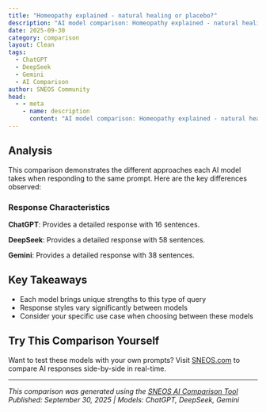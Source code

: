```yaml
---
title: "Homeopathy explained - natural healing or placebo?"
description: "AI model comparison: Homeopathy explained - natural healing or placebo?..."
date: 2025-09-30
category: comparison
layout: Clean
tags:
  - ChatGPT
  - DeepSeek
  - Gemini
  - AI Comparison
author: SNEOS Community
head:
  - - meta
    - name: description
      content: "AI model comparison: Homeopathy explained - natural healing or placebo?..."
---
```


<ChatComparison
  title="Homeopathy explained - natural healing or placebo?"
  prompt="Homeopathy explained - natural healing or placebo?"
  :responses='{
    "ChatGPT": "Homeopathy is a system of alternative medicine developed in the late 18th century by Samuel Hahnemann. It is based on two main principles:\n\n1. **\u0022Like cures like\u0022**: The idea that a substance causing symptoms in a healthy person can, when highly diluted, treat similar symptoms in a sick person.\n2. **\u0022Law of minimum dose\u0022**: The more a substance is diluted, the more potent its effect is thought to be.\n\n### How Homeopathy Works\nHomeopathic remedies are made by repeatedly diluting a substance in water or alcohol and then vigorously shaking it, a process called succussion. Remedies often become so diluted that no molecules of the original substance remain.\n\n### Natural Healing or Placebo?\n- **Scientific Evidence:** Numerous scientific studies and systematic reviews have shown that homeopathic remedies perform no better than placebos. The extreme dilutions mean there is unlikely to be any active ingredient left to cause a physiological effect.\n- **Placebo Effect:** Many patients report feeling better after taking homeopathic remedies, but this is widely attributed to the placebo effect\u2014the benefit arising from the patient\u0027s belief in the treatment rather than the treatment itself.\n- **Safety:** Homeopathic remedies are generally considered safe because they contain little or no active substance. However, relying on homeopathy instead of proven medical treatments can be dangerous, especially for serious conditions.\n\n### Conclusion\nHomeopathy lacks scientific plausibility and clinical evidence supporting its efficacy beyond placebo. It is best regarded as a pseudoscience. For health concerns, evidence-based medical treatments should be prioritized, while acknowledging that the placebo effect can be a powerful contributor to perceived improvements in well-being.",
    "DeepSeek": "Of course. This is one of the most hotly debated topics in medicine. Here\u2019s a detailed, balanced explanation of homeopathy, breaking down both its principles and the scientific criticism.\n\n### The Core Idea: \u0022Like Cures Like\u0022 and Ultra-Dilution\n\nHomeopathy is a system of alternative medicine created by Samuel Hahnemann in Germany in the late 18th century. It\u0027s based on two fundamental principles:\n\n1.  **The Law of Similars (\u0022Like Cures Like\u0022):** This principle states that a substance that causes symptoms in a healthy person can be used to treat similar symptoms in a sick person.\n    *   **Example:** Onions make your eyes water and nose run. Therefore, a homeopathic remedy made from onion (*Allium cepa*) is used to treat hay fever or colds with runny noses and watery eyes.\n\n2.  **The Law of Infinitesimals (Potentization):** This is the most controversial aspect. Homeopathic remedies are prepared through a process of serial dilution and vigorous shaking (called \u0022succussion\u0022).\n    *   A substance (e.g., plant, mineral, animal product) is diluted in water or alcohol, typically 1 part to 99 parts solvent (a \u00221C\u0022 dilution).\n    *   This mixture is shaken vigorously.\n    *   One part of *that* dilution is then diluted again in 99 parts solvent (now a \u00222C\u0022 dilution).\n    *   This process is repeated many, many times.\n    *   Common homeopathic dilutions are 30C. **To understand the scale of a 30C dilution:**\n        *   A 12C dilution is roughly equivalent to a pinch of salt in both the Atlantic and Pacific Oceans.\n        *   A 30C dilution means there is a **statistical probability of *one molecule* of the original substance remaining in a sphere of solvent the size of the entire solar system.**\n\nBecause of this extreme dilution, homeopathic remedies often contain no measurable trace of the original substance. Homeopaths believe that the succussion process \u0022imprints\u0022 the \u0022memory\u0022 or \u0022vibrational energy\u0022 of the substance into the water, which then acts as a healing stimulus for the body\u0027s \u0022vital force.\u0022\n\n---\n\n### The Scientific and Medical Perspective\n\nFrom a modern scientific standpoint, homeopathy faces several major, fundamental challenges.\n\n1.  **Violation of Known Physics and Chemistry:** The idea that water can retain a \u0022memory\u0022 of substances it has contacted contradicts everything we know about chemistry and physics. Water molecules form and break hydrogen bonds in picoseconds (trillionths of a second); there is no known mechanism for a stable, specific \u0022memory\u0022 to form. If water did have such a memory, it would remember every substance it has ever encountered\u2014from dirt to sewage to minerals\u2014rendering the \u0022remedy\u0022 nonsensical.\n\n2.  **Lack of Plausible Mechanism:** There is no scientifically accepted biological mechanism to explain how a solution containing no active ingredient could have a specific pharmacological effect on the body.\n\n3.  **No Evidence of Efficacy Beyond Placebo:** This is the most critical point. When homeopathic remedies are subjected to rigorous, large-scale, double-blind, placebo-controlled clinical trials (the gold standard for proving a treatment works), they consistently **fail to show they are more effective than a placebo.**\n    *   **Systematic Reviews:** Major meta-analyses and reviews by organizations like the **National Health and Medical Research Council (NHMRC) of Australia**, the **UK\u0027s House of Commons Science and Technology Committee**, and **Cochrane Reviews** have concluded that there is no reliable evidence that homeopathy is effective for any specific health condition.\n\n---\n\n### The Placebo Effect: A Powerful Explanation\n\nIf homeopathy doesn\u0027t work through a biochemical mechanism, why do so many people swear by it? The most likely explanation is the **placebo effect**.\n\nThe placebo effect is a real, measurable phenomenon where a patient experiences a genuine improvement in their condition because they *believe* a treatment will work, not because of the treatment itself. The process of homeopathic treatment powerfully harnesses this effect:\n\n*   **Long, Empathetic Consultations:** A homeopath often spends 60-90 minutes with a patient, discussing not just physical symptoms but also emotional and mental state. This level of attention can be therapeutic in itself.\n*   **Holistic Approach:** The treatment feels personalized and caring.\n*   **\u0022Natural\u0022 Appeal:** The label \u0022natural\u0022 and \u0022non-toxic\u0022 is highly appealing and can enhance belief in the treatment.\n*   **The Treatment Itself:** Taking the pills is a ritual that reinforces the expectation of getting better.\n\nConditions that are highly susceptible to the placebo effect (e.g., mild pain, fatigue, stress, depression, and subjective symptoms) are the very conditions for which people most often report success with homeopathy.\n\n### The Dangers and Controversies\n\nWhile the sugar pills themselves are generally harmless, the practice of homeopathy can pose significant risks:\n\n*   **Delay in Effective Treatment:** The most serious danger is when people use homeopathy for serious, chronic, or life-threatening diseases (e.g., cancer, malaria, HIV, asthma) instead of proven conventional medicine. This can lead to severe harm or death.\n*   **Misinformation:** Some homeopaths and proponents actively discourage conventional vaccinations and treatments, promoting anti-science views.\n*   **Financial Exploitation:** Selling sugar pills at a high price as medicine is considered by many to be unethical.\n*   **Lack of Regulation:** In many countries, homeopathic products are not held to the same safety and efficacy standards as pharmaceutical drugs, leading to misleading labeling.\n\n### Conclusion: Natural Healing or Placebo?\n\n**Homeopathy is best understood as a sophisticated and effective placebo system, not as a form of \u0022natural healing\u0022 based on scientific principles.**\n\n*   **If you define \u0022natural healing\u0022 as a therapy that uses active ingredients from nature to stimulate the body\u0027s own healing processes,** then homeopathy does not qualify. Its purported mechanism defies the laws of science, and its remedies contain no active ingredients.\n*   **If you define it as an approach that can make a person feel better through the power of belief, expectation, and a caring therapeutic relationship,** then homeopathy can be \u0022effective\u0022 in the same way any strong placebo can be\u2014for subjective, self-limiting conditions.\n\n**Final Verdict:** The overwhelming scientific consensus is that homeopathy\u0027s effects are attributable to the placebo effect, not to any specific property of the remedies themselves. For anyone with a serious health condition, relying on homeopathy in place of evidence-based medicine is dangerous.",
    "Gemini": "Homeopathy is a system of alternative medicine founded in the late 18th century by Samuel Hahnemann. It\u0027s based on two main principles:\n\n*   **\u0022Like cures like\u0022:**  A substance that causes symptoms in a healthy person can cure similar symptoms in a sick person.\n*   **\u0022Law of minimum dose\u0022:**  The more diluted a substance is, the more potent it becomes.\n\nHere\u0027s a breakdown of the key aspects and why it\u0027s often considered a placebo:\n\n**How Homeopathy Works (According to Homeopaths):**\n\n1.  **Selection of Remedy:** A homeopath interviews the patient extensively, focusing on their symptoms, medical history, lifestyle, and even personality traits. This information is used to select a remedy (the substance they believe will stimulate healing).\n2.  **Preparation of Remedies:**  The chosen substance (e.g., a plant extract, mineral, or animal product) is diluted repeatedly in water or alcohol.  Each dilution is followed by vigorous shaking (succussion).\n3.  **Extreme Dilution:**  The dilutions used in homeopathy are often so extreme that the final product contains virtually none of the original substance.  Common dilutions are \u002230C,\u0022 which means the substance has been diluted by a factor of 100 thirty times (100^30).  This results in a solution where it\u0027s statistically highly improbable that even a single molecule of the original substance remains. Homeopaths believe the water \u0022remembers\u0022 the substance\u0027s properties.\n4.  **Administration:** The remedy is administered to the patient, typically in the form of sugar pellets that have been soaked in the diluted solution.\n\n**Why Homeopathy is Considered a Placebo (The Scientific View):**\n\n*   **Lack of Scientific Plausibility:** The extreme dilutions used in homeopathy defy basic principles of chemistry and pharmacology. There\u0027s no scientifically accepted mechanism by which a substance that is no longer present in a solution could have any therapeutic effect. The concept of \u0022water memory\u0022 has been thoroughly debunked by scientific research.\n*   **Clinical Trials and Evidence:**  Numerous rigorous scientific studies, including meta-analyses and systematic reviews, have examined the effectiveness of homeopathic treatments for various conditions.  The overwhelming conclusion is that homeopathy is no more effective than a placebo.  This means that any perceived benefits are likely due to:\n    *   **The Placebo Effect:**  A real and measurable phenomenon where a person\u0027s belief in a treatment can lead to a genuine improvement in their condition, regardless of whether the treatment itself has any inherent medicinal properties.\n    *   **Natural Healing:** Many illnesses resolve on their own over time, regardless of treatment. People may attribute their recovery to the homeopathic remedy when it was simply the natural course of the illness.\n    *   **Regression to the Mean:** Symptoms tend to fluctuate. People often seek treatment when symptoms are at their worst, and they may naturally improve afterward.\n    *   **Hawthorne Effect:** The act of being observed or receiving attention (as in a consultation with a homeopath) can sometimes lead to improvements.\n    *   **Confirmation Bias:**  People who believe in homeopathy may be more likely to notice and remember improvements while downplaying any lack of effect.\n*   **Ethical Concerns:** Some critics argue that promoting homeopathy as a legitimate medical treatment is unethical because it can lead people to delay or reject conventional medical care, which can have serious consequences, especially for serious illnesses.\n\n**In Summary:**\n\n*   **Homeopathy:** Based on the principles of \u0022like cures like\u0022 and extreme dilutions.\n*   **Scientific Consensus:** Homeopathy is not effective beyond the placebo effect. There is no credible scientific evidence to support its claims.\n*   **Potential Risks:**  Delaying or rejecting conventional medical treatment in favor of homeopathy can be harmful.\n\n**Important Note:**  If you are considering homeopathic treatment, it\u0027s crucial to discuss it with your regular doctor. They can help you weigh the risks and benefits and ensure that you\u0027re receiving appropriate medical care.  Don\u0027t rely on homeopathy as a substitute for evidence-based medicine, especially for serious health conditions."
  }'
  published-date="22:46"
/>

## Analysis

This comparison demonstrates the different approaches each AI model takes when responding to the same prompt. Here are the key differences observed:

### Response Characteristics

**ChatGPT**: Provides a detailed response with 16 sentences. 

**DeepSeek**: Provides a detailed response with 58 sentences. 

**Gemini**: Provides a detailed response with 38 sentences. 

## Key Takeaways

- Each model brings unique strengths to this type of query
- Response styles vary significantly between models
- Consider your specific use case when choosing between these models

## Try This Comparison Yourself

Want to test these models with your own prompts? Visit [SNEOS.com](https://sneos.com) to compare AI responses side-by-side in real-time.

---

*This comparison was generated using the [SNEOS AI Comparison Tool](https://sneos.com)*
*Published: September 30, 2025 | Models: ChatGPT, DeepSeek, Gemini*
